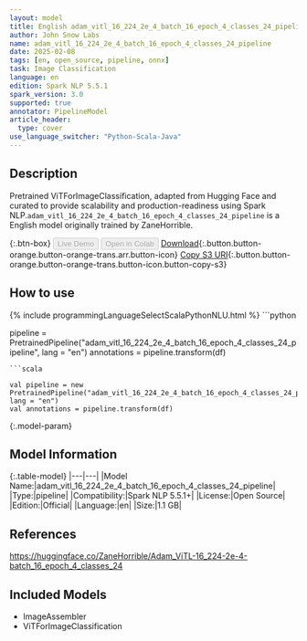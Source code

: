 ```yaml
---
layout: model
title: English adam_vitl_16_224_2e_4_batch_16_epoch_4_classes_24_pipeline pipeline ViTForImageClassification from ZaneHorrible
author: John Snow Labs
name: adam_vitl_16_224_2e_4_batch_16_epoch_4_classes_24_pipeline
date: 2025-02-08
tags: [en, open_source, pipeline, onnx]
task: Image Classification
language: en
edition: Spark NLP 5.5.1
spark_version: 3.0
supported: true
annotator: PipelineModel
article_header:
  type: cover
use_language_switcher: "Python-Scala-Java"
---
```


## Description

Pretrained ViTForImageClassification, adapted from Hugging Face and curated to provide scalability and production-readiness using Spark NLP.`adam_vitl_16_224_2e_4_batch_16_epoch_4_classes_24_pipeline` is a English model originally trained by ZaneHorrible.

{:.btn-box}
<button class="button button-orange" disabled>Live Demo</button>
<button class="button button-orange" disabled>Open in Colab</button>
[Download](https://s3.amazonaws.com/auxdata.johnsnowlabs.com/public/models/adam_vitl_16_224_2e_4_batch_16_epoch_4_classes_24_pipeline_en_5.5.1_3.0_1739012509521.zip){:.button.button-orange.button-orange-trans.arr.button-icon}
[Copy S3 URI](s3://auxdata.johnsnowlabs.com/public/models/adam_vitl_16_224_2e_4_batch_16_epoch_4_classes_24_pipeline_en_5.5.1_3.0_1739012509521.zip){:.button.button-orange.button-orange-trans.button-icon.button-copy-s3}

## How to use



<div class="tabs-box" markdown="1">
{% include programmingLanguageSelectScalaPythonNLU.html %}
```python

pipeline = PretrainedPipeline("adam_vitl_16_224_2e_4_batch_16_epoch_4_classes_24_pipeline", lang = "en")
annotations =  pipeline.transform(df)   

```
```scala

val pipeline = new PretrainedPipeline("adam_vitl_16_224_2e_4_batch_16_epoch_4_classes_24_pipeline", lang = "en")
val annotations = pipeline.transform(df)

```
</div>

{:.model-param}
## Model Information

{:.table-model}
|---|---|
|Model Name:|adam_vitl_16_224_2e_4_batch_16_epoch_4_classes_24_pipeline|
|Type:|pipeline|
|Compatibility:|Spark NLP 5.5.1+|
|License:|Open Source|
|Edition:|Official|
|Language:|en|
|Size:|1.1 GB|

## References

https://huggingface.co/ZaneHorrible/Adam_ViTL-16_224-2e-4-batch_16_epoch_4_classes_24

## Included Models

- ImageAssembler
- ViTForImageClassification